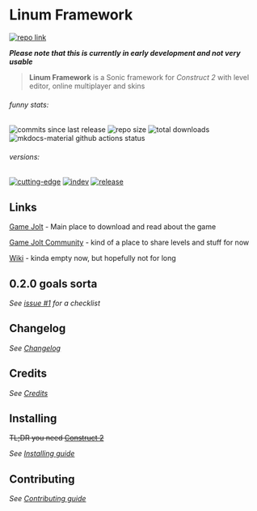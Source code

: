 # Linum Framework
[![repo link](https://img.shields.io/static/v1?logo=github&label=GitHub&message=linum-framework&color=white)](https://github.com/Halatnikov/linum-framework)

***Please note that this is currently in early development and not very usable***

> **Linum Framework** is a Sonic framework for *Construct 2* with level editor, online multiplayer and skins

###### funny stats:

![commits since last release](https://img.shields.io/github/commits-since/halatnikov/linum-framework/latest?logo=github) 
![repo size](https://img.shields.io/github/repo-size/halatnikov/linum-framework?logo=github)
![total downloads](https://img.shields.io/github/downloads/halatnikov/linum-framework/total?logo=github)
![mkdocs-material github actions status](https://img.shields.io/github/workflow/status/halatnikov/linum-framework/mkdocs-material?label=wiki%20status&logo=github)

###### versions:

[![cutting-edge](https://img.shields.io/github/v/tag/halatnikov/linum-framework?color=red&label=cutting-edge)](https://github.com/Halatnikov/linum-framework/tags)
[![indev](https://img.shields.io/github/v/release/halatnikov/linum-framework?color=yellow&include_prereleases&label=indev)](https://github.com/Halatnikov/linum-framework/releases?q=prerelease%3Atrue&expanded=true)
[![release](https://img.shields.io/github/v/release/halatnikov/linum-framework?color=green&label=release)](https://github.com/Halatnikov/linum-framework/releases/latest)

## Links

[Game Jolt](https://gamejolt.com/games/linum-framework/513673) - Main place to download and read about the game

[Game Jolt Community](https://gamejolt.com/c/LinumFramework-eed5hi) - kind of a place to share levels and stuff for now

[Wiki](https://linumframework.notion.site/Linum-Framework-Wiki-fab60ba270c54d9a88aafce9314f8c0c) - kinda empty now, but hopefully not for long

## 0.2.0 goals sorta

*See [issue #1](https://github.com/Halatnikov/linum-framework/issues/1) for a checklist*

## Changelog

*See [Changelog](/CHANGELOG.md)*

## Credits

*See [Credits](/CREDITS.md)*

## Installing

~~TL;DR you need [Construct 2](https://www.construct.net/en/construct-2/)~~

*See [Installing guide](/INSTALL.md)*

## Contributing

*See [Contributing guide](/CONTRIBUTING.md)*
